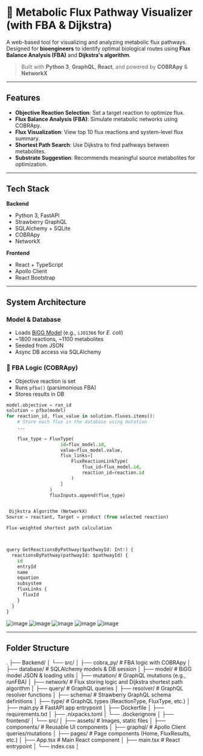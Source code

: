 # 🧬 Metabolic Flux Pathway Visualizer (with FBA & Dijkstra)

A web-based tool for visualizing and analyzing metabolic flux pathways. Designed for **bioengineers** to identify optimal biological routes using **Flux Balance Analysis (FBA)** and **Dijkstra's algorithm**.

> Built with **Python 3**, **GraphQL**, **React**, and powered by **COBRApy** & **NetworkX**

---
## Features

- **Objective Reaction Selection**: Set a target reaction to optimize flux.
- **Flux Balance Analysis (FBA)**: Simulate metabolic networks using COBRApy.
- **Flux Visualization**: View top 10 flux reactions and system-level flux summary.
- **Shortest Path Search**: Use Dijkstra to find pathways between metabolites.
- **Substrate Suggestion**: Recommends meaningful source metabolites for optimization.

---

##  Tech Stack

**Backend**
- Python 3, FastAPI
- Strawberry GraphQL
- SQLAlchemy + SQLite
- COBRApy
- NetworkX

**Frontend**
- React + TypeScript
- Apollo Client
- React Bootstrap

---

##  System Architecture

###  Model & Database
- Loads [BiGG Model](http://bigg.ucsd.edu/) (e.g., `iJO1366` for *E. coli*)
- ~1800 reactions, ~1100 metabolites
- Seeded from JSON
- Async DB access via SQLAlchemy

### 🔬 FBA Logic (COBRApy)
- Objective reaction is set
- Runs `pfba()` (parsimonious FBA)
- Stores results in DB

```python
model.objective = rxn_id
solution = pfba(model)
for reaction_id, flux_value in solution.fluxes.items():
    # Store each flux in the database using mutation
    ...
    
    flux_type = FluxType(
                    id=flux_model.id,
                    value=flux_model.value,
                    flux_links=[
                        FluxReactionLinkType(
                            flux_id=flux_model.id,
                            reaction_id=reaction.id
                        )
                    ]
                )
                fluxInputs.append(flux_type)


 Dijkstra Algorithm (NetworkX)
Source = reactant, Target = product (from selected reaction)

Flux-weighted shortest path calculation



query GetReactionsByPathway($pathwayId: Int!) {
  reactionsByPathway(pathwayId: $pathwayId) {
    id
    entryId
    name
    equation
    subsystem
    fluxLinks {
      fluxId
    }
  }
}
```
![image](https://github.com/user-attachments/assets/57456608-6d92-4143-8caa-4cdf43e5f926)
![image](https://github.com/user-attachments/assets/8d83b739-ed99-4850-8337-b025f137db3c)
![image](https://github.com/user-attachments/assets/a2e893d8-62c1-4634-a02c-14295c2e75fc)
![image](https://github.com/user-attachments/assets/7bfce1e8-726c-4a53-907a-53309dfd0707)
![image](https://github.com/user-attachments/assets/1ff8c240-6ffe-4861-937d-d3f7c8045e6a)

---
## Folder Structure

.
├── Backend/
│   └── src/
│       ├── cobra_py/       # FBA logic with COBRApy
│       ├── database/       # SQLAlchemy models & DB session
│       ├── model/          # BiGG model JSON & loading utils
│       ├── mutation/       # GraphQL mutations (e.g., runFBA)
│       ├── network/        # Flux storing logic and Dijkstra shortest path algorithm
│       ├── query/          # GraphQL queries
│       ├── resolver/       # GraphQL resolver functions
│       ├── schema/         # Strawberry GraphQL schema definitions
│       ├── type/           # GraphQL types (ReactionType, FluxType, etc.)
│       ├── main.py         # FastAPI app entrypoint
│       ├── Dockerfile
│       ├── requirements.txt
│       ├── .nixpacks.toml
│       └── .dockerignore
│
├── frontend/
│   └── src/
│       ├── assets/         # Images, static files
│       ├── components/     # Reusable UI components
│       ├── graphql/        # Apollo Client queries/mutations
│       ├── pages/          # Page components (Home, FluxResults, etc.)
│       ├── App.tsx         # Main React component
│       ├── main.tsx        # React entrypoint
│       └── index.css
│




